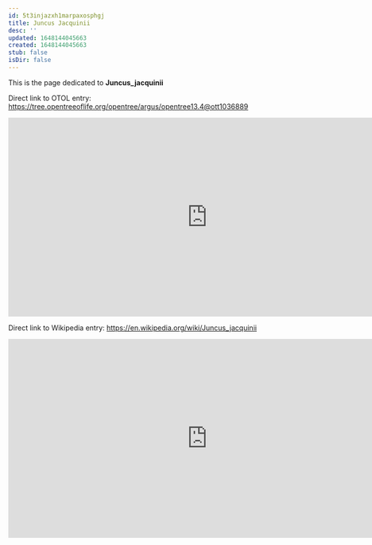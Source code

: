 ```yaml
---
id: 5t3injazxh1marpaxosphgj
title: Juncus Jacquinii
desc: ''
updated: 1648144045663
created: 1648144045663
stub: false
isDir: false
---
```

This is the page dedicated to **Juncus_jacquinii**


Direct link to OTOL entry: https://tree.opentreeoflife.org/opentree/argus/opentree13.4@ott1036889



<html>
    <body>
    <iframe src="https://tree.opentreeoflife.org/opentree/argus/opentree13.4@ott1036889"
    width="800" height="400" frameborder="0" allowfullscreen> </iframe>
    </body>
</html>
    


Direct link to Wikipedia entry: https://en.wikipedia.org/wiki/Juncus_jacquinii



<html>
    <body>
    <iframe src="https://en.wikipedia.org/wiki/Juncus_jacquinii"
    width="800" height="400" frameborder="0" allowfullscreen> </iframe>
    </body>
</html>
    
